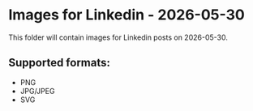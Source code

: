 # Images for Linkedin - 2026-05-30

This folder will contain images for Linkedin posts on 2026-05-30.

## Supported formats:
- PNG
- JPG/JPEG
- SVG
